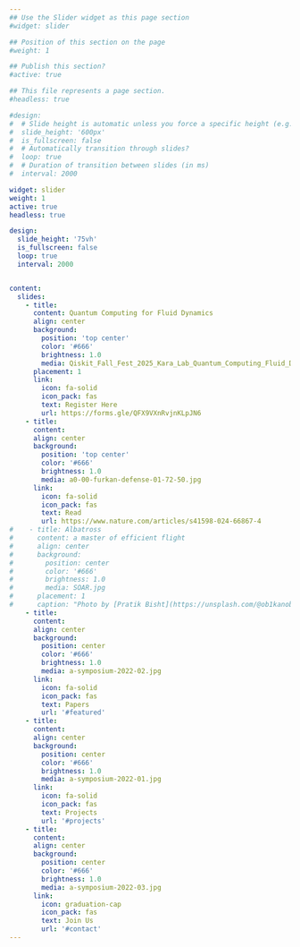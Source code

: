 ```yaml
---
## Use the Slider widget as this page section
#widget: slider

## Position of this section on the page
#weight: 1  

## Publish this section?
#active: true  

## This file represents a page section.
#headless: true  

#design:
#  # Slide height is automatic unless you force a specific height (e.g. '400px')
#  slide_height: '600px'
#  is_fullscreen: false
#  # Automatically transition through slides?
#  loop: true
#  # Duration of transition between slides (in ms)
#  interval: 2000

widget: slider
weight: 1
active: true
headless: true

design:
  slide_height: '75vh'
  is_fullscreen: false
  loop: true
  interval: 2000


content:
  slides:
    - title:  
      content: Quantum Computing for Fluid Dynamics
      align: center
      background:
        position: 'top center'
        color: '#666'
        brightness: 1.0
        media: Qiskit_Fall_Fest_2025_Kara_Lab_Quantum_Computing_Fluid_Dynamics_4.jpg
      placement: 1
      link:
        icon: fa-solid
        icon_pack: fas
        text: Register Here
        url: https://forms.gle/QFX9VXnRvjnKLpJN6
    - title: 
      content: 
      align: center
      background:
        position: 'top center'
        color: '#666'
        brightness: 1.0
        media: a0-00-furkan-defense-01-72-50.jpg
      link:
        icon: fa-solid
        icon_pack: fas
        text: Read
        url: https://www.nature.com/articles/s41598-024-66867-4
#    - title: Albatross 
#      content: a master of efficient flight
#      align: center
#      background:
#        position: center
#        color: '#666'
#        brightness: 1.0
#        media: SOAR.jpg
#      placement: 1
#      caption: "Photo by [Pratik Bisht](https://unsplash.com/@ob1kanob)"
    - title: 
      content: 
      align: center
      background:
        position: center
        color: '#666'
        brightness: 1.0
        media: a-symposium-2022-02.jpg
      link:
        icon: fa-solid
        icon_pack: fas
        text: Papers
        url: '#featured'
    - title: 
      content: 
      align: center
      background:
        position: center
        color: '#666'
        brightness: 1.0
        media: a-symposium-2022-01.jpg
      link:
        icon: fa-solid
        icon_pack: fas
        text: Projects
        url: '#projects'
    - title: 
      content: 
      align: center
      background:
        position: center
        color: '#666'
        brightness: 1.0
        media: a-symposium-2022-03.jpg
      link:
        icon: graduation-cap
        icon_pack: fas
        text: Join Us
        url: '#contact'
---
```

